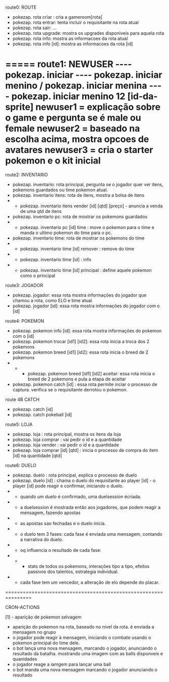 route0: ROUTE

- pokezap. rota criar : cria a gameroom[rota]
- pokezap. rota entrar: tenta incluir o requisitante na rota atual
- pokezap. rota sair: ...
- pokezap. rota upgrade: mostra os upgrades disponiveis para aquela rota
- pokezap. rota info: mostra as informacoes da rota atual
- pokezap. rota info [id]: mostra as informacoes da rota [id]

=====
route1: NEWUSER
---- pokezap. iniciar
---- pokezap. iniciar menino / pokezap. iniciar menina
---- pokezap. iniciar menino 12 [id-da-sprite]
newuser1 = explicação sobre o game e pergunta se é male ou female
newuser2 = baseado na escolha acima, mostra opcoes de avatares
newuser3 = cria o starter pokemon e o kit inicial
=====

route2: INVENTARIO

- pokezap. inventario: rota principal, pergunta se o jogador quer ver itens, pokemons guardados ou time pokemon atual.
- pokezap. inventario itens: rota de itens, mostra a bolsa de itens
- - pokezap. inventario itens vender [id] [qtd] [preço] - anuncia a venda de uma qtd de itens
- pokezap. inventario pc: rota de mostrar os pokemons guardados
- - pokezap. inventario pc [id] time : move o pokemon para o time e manda o ultimo pokemon do time para o pc.
- pokezap. inventario time: rota de mostrar os pokemons do time
- - pokezap. inventario time [id] remover : remove do time
- - pokezap. inventario time [id] : info
- - pokezap. inventario time [id] principal : define aquele pokemon como o principal

route3: JOGADOR

- pokezap. jogador: essa rota mostra informações do jogador que chamou a rota, como ELO e time atual.
- pokezap. jogador [id]: essa rota mostra informações do jogador com o [id]

route4: POKEMON

- pokezap. pokemon info [id]: essa rota mostra informações do pokemon com o [id]
- pokezap. pokemon trocar [id1] [id2]: essa rota inicia a troca dos 2 pokemons
- pokezap. pokemon breed [id1] [id2]: essa rota inicia o breed de 2 pokemons
- - - pokezap. pokemon breed [id1] [id2] aceitar: essa rota inicia o breed de 2 pokemons e pula a etapa de aceitar
- pokezap. pokemon catch [id] : essa rota permite inciar o processo de captura. verifica se o requisitante derrotou o pokemon.

route 4B CATCH

- pokezap. catch [id]
- pokezap. catch pokeball [id]

route5: LOJA

- pokezap. loja : rota principal, mostra os itens da loja
- pokezap. loja comprar : vai pedir o id e a quantidade
- pokezap. loja vender : vai pedir o id e a quantidade
- pokezap. loja comprar [id] [qtd] : inicia o processo de compra do item [id] na quantidade [qtd]

route6: DUELO

- pokezap. duelo : rota principal, explica o processo de duelo
- pokezap. duelo [id] : chama o duelo do requisitante ao player [id] - o player [id] pode reagir e confirmar, iniciando o duelo.
- - quando um duelo é confirmado, uma duelsession écriada.
- - a duelsession é mostrada então aos jogadores, que podem reagir a mensagem, fazendo apostas
- - as apostas sao fechadas e o duelo inicia.
- - o duelo tem 3 fases: cada fase é enviada uma mensagem, contando a narrativa do duelo.
- - oq influencia o resultado de cada fase:
- - - stats de todos os pokemons, interações tipo a tipo, efeitos passivos dos talentos, estrategia individual.
- - cada fase tem um vencedor, a alteração de elo depende do placar.

===============================================================

CRON-ACTIONS

[1] - aparição de pokemon selvagem

- aparição do pokemon na rota, baseado no nivel da rota. é enviada a mensagem no grupo
- o jogador pode reagir à mensagem, iniciando o combate usando o pokemon principal do time dele.
- o bot lança uma nova mensagem, marcando o jogador, anunciando o resultado da batalha. mostrando uma imagem com as balls disponveis e quanidades
- o jogador reage a iamgem para lançar uma ball
- o bot manda uma nova mensagem marcando o jogador anunciando o resultado
